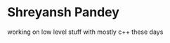 Shreyansh Pandey
========================================================================================================================================

working on low level stuff with mostly c++ these days
